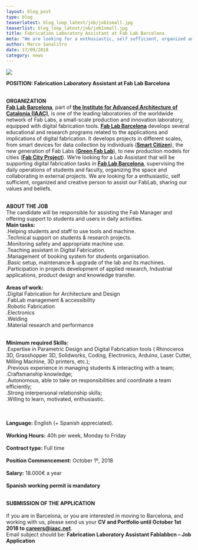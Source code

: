 ```yaml
---
layout: blog_post
type: blog
teaserlatest: blog_loop_latest/job/job1small.jpg
teaserlist: blog_loop_latest/job/job1small.jpg
title: Fabrication Laboratory Assistant at Fab Lab Barcelona
meta: "We are looking for a enthusiastic, self sufficient, organized and creative person to assist our FabLab, sharing our values and beliefs."
author: Marco Sanalitro
date: 17/09/2018 
category: news
---
```


<img src= "http://www.fablabbcn.org/img/blog/blog_loop_latest/job/job1.jpg" align="middle"> 
<br>

<strong>POSITION: Fabrication Laboratory Assistant at Fab Lab Barcelona</strong><br><br>
 
<strong>ORGANIZATION</strong><br>
<strong><a href="https://fablabbcn.org/index.html">Fab Lab Barcelona</a></strong>, part of <strong><a href="https://iaac.net/">the Institute for Advanced Architecture of Catalonia (IAAC)</a></strong>, is one of the leading laboratories of the worldwide network of Fab Labs, a small-scale production and innovation laboratory, equipped with digital fabrication tools.
<strong><a href="https://fablabbcn.org/index.html">Fab Lab Barcelona</a></strong> develops several educational and research programs related to the applications and implications of digital fabrication. It develops projects in different scales, from smart devices for data collection by individuals (<strong><a href="https://smartcitizen.me/">Smart Citizen</a></strong>), the new generation of Fab Labs (<strong><a href="http://greenfablab.org/">Green Fab Lab</a></strong>), to new production models for cities (<strong><a href="http://fab.city/">Fab City Project</a></strong>).
We’re looking for a Lab Assistant that will be supporting digital fabrication tasks in <strong><a href="https://fablabbcn.org/index.html">Fab Lab Barcelona</a></strong>, supervising the daily operations of students and faculty, organizing the space and collaborating in external projects. We are looking for a enthusiastic, self sufficient, organized and creative person to assist our FabLab, sharing our values and beliefs.<br><br>
 
<strong>ABOUT THE JOB</strong><br>
The candidate will be responsible for assisting the Fab Manager and offering support to students and users in daily activities.<br>
<strong>Main tasks:</strong><br>
.Helping students and staff to use tools and machine.<br>
.Technical support on students & research projects.<br>
.Monitoring safety and appropriate machine use.<br>
.Teaching assistant in Digital Fabrication.<br>
.Management of booking system for students organisation.<br>
.Basic setup, maintenance & upgrade of the lab and its machines.<br>
.Participation in projects development of applied research, Industrial applications, product design and knowledge transfer.<br><br>
<strong>Areas of work:</strong><br>
.Digital Fabrication for Architecture and Design<br>
.FabLab management & accessibility<br>
.Robotic Fabrication<br>
.Electronics<br>
.Welding<br>
.Material research and performance<br><br>
 
<strong>Minimum required Skills:</strong><br>
.Expertise in Parametric Design and Digital Fabrication tools ( Rhinoceros 3D, Grasshopper 3D, Solidworks, Coding, Electronics, Arduino, Laser Cutter, Milling Machine, 3D printers, etc.);<br>
.Previous experience in managing students & interacting with a team;<br>
.Craftsmanship knowledge;<br>
.Autonomous, able to take on responsibilities and coordinate a team efficiently;<br>
.Strong interpersonal relationship skills;<br>
.Willing to learn, motivated, enthusiastic.<br><br><br>
 
<strong>Language:</strong> English (+ Spanish appreciated).<br><br>
<strong>Working Hours:</strong> 40h per week, Monday to Friday<br><br>
<strong>Contract type:</strong> Full time <br><br>
<strong>Position Commencement:</strong> October 1º, 2018<br><br>
<strong>Salary:</strong> 18.000€ a year<br><br>
<strong>Spanish working permit is mandatory</strong><br><br>
 
<strong>SUBMISSION OF THE APPLICATION</strong><br><br>
If you are in Barcelona, or you are interested in moving to Barcelona, and working with us, please send us your <strong>CV and Portfolio until October 1st 2018 to careers@iaac.net</strong>.<br>
Email subject should be: <strong>Fabrication Laboratory Assistant Fablabbcn – Job Application</strong> <br><br>

